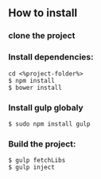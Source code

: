 ## How to install ##

### clone the project ###

### Install dependencies: ###
```
cd <%project-folder%>
$ npm install
$ bower install
```

### Install gulp globaly ###
```
$ sudo npm install gulp
```

### Build the project: ###
```
$ gulp fetchLibs
$ gulp inject
```
